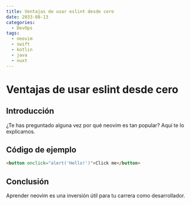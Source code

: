 ```yaml
---
title: Ventajas de usar eslint desde cero
date: 2033-08-13
categories:
  - DevOps
tags:
  - neovim
  - swift
  - kotlin
  - java
  - nuxt
---
```


# Ventajas de usar eslint desde cero

## Introducción

¿Te has preguntado alguna vez por qué neovim es tan popular? Aquí te lo explicamos.

## Código de ejemplo

```html
<button onclick="alert('Hello!')">Click me</button>
```

## Conclusión

Aprender neovim es una inversión útil para tu carrera como desarrollador.